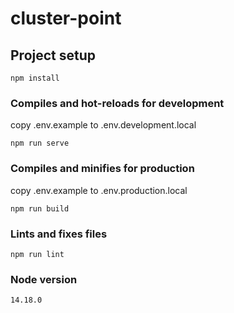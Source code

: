 # cluster-point

## Project setup
```
npm install
```

### Compiles and hot-reloads for development
copy .env.example to .env.development.local 
```
npm run serve
```

### Compiles and minifies for production
copy .env.example to .env.production.local
```
npm run build
```

### Lints and fixes files
```
npm run lint
```
### Node version
`14.18.0`
